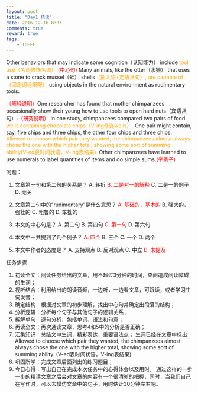 ```yaml
---
layout: post
title: "Day1 精读"
date: 2016-12-16 8:03
comments: true
reward: true
tags: 
	- TOEFL
---
```


Other behaviors that may indicate some cognition（认知能力） include <font color=orange>tool use（名词修饰名词）.</font><font color=red>(中心句) </font>Many animals, like the otter（水獭） that uses a stone to crack mussel（蚌） shells<font color=orange>（插入语+定语从句）, are capable of（固定词组搭配）</font> using objects in the natural environment as rudimentary tools. 
<!-- more -->
<font color=red>（解释说明）</font>One researcher has found that mother chimpanzees occasionally show their young how to use tools to open hard nuts（宾语从句）.<font color=red>（研究说明）</font> In one study, chimpanzees compared two pairs of food <font color=orange>wells containing chocolate chips（V-ing修饰wells）.</font> One pair might contain, say, five chips and three chips, the other four chips and three chips. <font color=orange>Allowed to choose which pair they wanted, the chimpanzees almost always chose the one with the higher total, showing some sort of summing ability(V-ed表时间状语，V-ing表结果).</font> Other chimpanzees have learned to use numerals to label quantities of items and do simple sums.<font color=red>(举例子)</font> 

问题：
1. 文章第一句和第二句的关系是？
A. 转折<font color=red> B. 二是对一的解释</font>  C. 二是一的例子 D. 无关


2. 文章第二句中的“rudimentary”是什么意思？
<font color=red>A. 基础的，基本的 </font>B. 强大的，强壮的 C. 粗鲁的 D. 笨拙的


3. 本文的中心句是？
A. 第二句 B. 第四句 <font color=red>C. 第一句 </font>D. 第六句


4. 本文中一共提到了几个例子？
<font color=red>A. 四个</font> B. 三个 C. 一个 D. 两个


5. 本文中作者的态度是？
A. 支持观点 B. 反对观点 C. 中立<font color=red> D. 未提及</font>

任务步骤

1. 初读全文：阅读任务给出的文章，用不超过3分钟的时间，查阅造成阅读障碍的生词；
2. 视听结合：利用给出的朗读音频，一边听，一边看文章，可跟读，或者学习生词发音；
3. 确定结构：根据对文章的初步理解，找出中心句并确定出段落的结构；
4. 分析逻辑：分析每个句子与其他句子的逻辑关系；
5. 拆解单句：逐句分析，包括单词、语法和句意；
6. 再读全文：再次通读文章，思考4和5中的分析是否正确；
7. 汇集知识：总结文中生词，精彩表达，重要语法点；
生词已经在文章中标出
Allowed to choose which pair they wanted, the chimpanzees almost always chose the one with the higher total, showing some sort of summing ability.
(V-ed表时间状语，V-ing表结果).
8. 巩固所学：完成文章后面列出的练习题目；
9. 今日心得：写出自己在完成本次任务中的心得体会以及用时。
通过这样的一步一步的精读文章之后会对文章的内容有一个很清晰的把握，同时，当我们自己在写作时，可以去模仿文章中的句子，用时估计30分钟左右吧。


